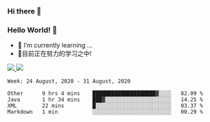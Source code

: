 ### Hi there 👋
### Hello World! 🙌

- 🌱 I’m currently learning ...
- 📖目前正在努力的学习之中!

<a href="https://github.com/anuraghazra/github-readme-stats">
  <img src="https://github-readme-stats.vercel.app/api?username=keyboardWithDream&show_icons=true&repo=github-readme-stats" />
</a>
<a href="https://github.com/anuraghazra/convoychat">
  <img src="https://github-readme-stats.vercel.app/api/top-langs/?username=keyboardWithDream&layout=compact&repo=convoychat" />
</a>



<!--START_SECTION:waka-->
```text
Week: 24 August, 2020 - 31 August, 2020

Other      9 hrs 4 mins    ████████████████████▓░░░░   82.09 % 
Java       1 hr 34 mins    ███▓░░░░░░░░░░░░░░░░░░░░░   14.25 % 
XML        22 mins         █░░░░░░░░░░░░░░░░░░░░░░░░   03.37 % 
Markdown   1 min           ░░░░░░░░░░░░░░░░░░░░░░░░░   00.29 % 
```
<!--END_SECTION:waka-->

